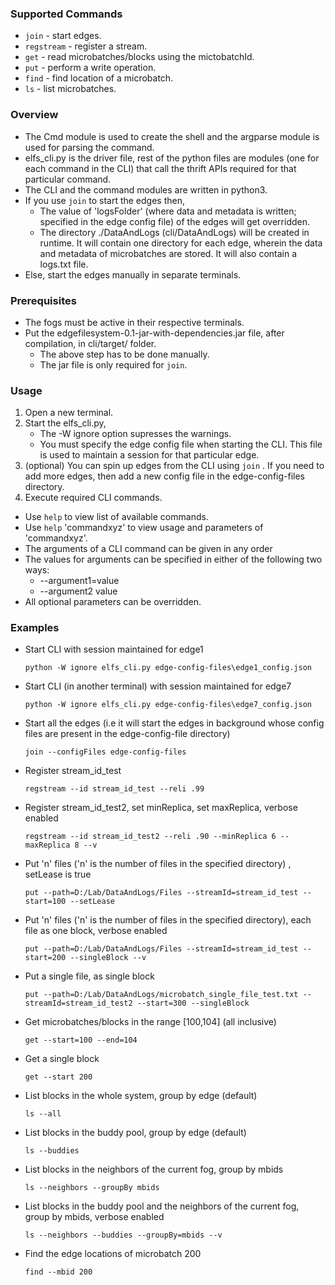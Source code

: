 ### Supported Commands
* `join` - start edges.
* `regstream` - register a stream.
* `get` - read microbatches/blocks using the mictobatchId.
* `put` - perform a write operation.
* `find` - find location of a microbatch.
* `ls` - list microbatches.

### Overview
* The Cmd module is used to create the shell and the argparse module is used for parsing the command.
* elfs_cli.py is the driver file, rest of the python files are modules (one for each command in the CLI) that call the thrift APIs required for that particular command.
* The CLI and the command modules are written in python3.
* If you use `join` to start the edges then,
  * The value of 'logsFolder' (where data and metadata is written; specified in the edge config file) of the edges will get overridden.
  * The directory ./DataAndLogs (cli/DataAndLogs) will be created in runtime. It will contain one directory for each edge, wherein the data and metadata of microbatches are stored. It will also contain a logs.txt file.
* Else, start the edges manually in separate terminals.


### Prerequisites
* The fogs must be active in their respective terminals.
* Put the edgefilesystem-0.1-jar-with-dependencies.jar file, after compilation, in cli/target/ folder.
    * The above step has to be done manually.
    * The jar file is only required for `join`.

### Usage
1. Open a new terminal.
2. Start the elfs_cli.py,
	* The -W ignore option supresses the warnings.
	* You must specify the edge config file when starting the CLI. This file is used to maintain a session for that particular edge.
3. (optional) You can spin up edges from the CLI using `join` . If you need to add more edges, then add a new config file in the edge-config-files directory.
4. Execute required CLI commands.

* Use `help` to view list of available commands.
* Use `help` 'commandxyz' to view  usage and parameters of 'commandxyz'.
* The arguments of a CLI command can be given in any order
* The values for arguments can be specified in either of the following two ways:
	* --argument1=value
	* --argument2 value
* All optional parameters can be overridden.

### Examples

* Start CLI with session maintained for edge1
    ```
    python -W ignore elfs_cli.py edge-config-files\edge1_config.json
    ```

* Start CLI (in another terminal) with session maintained for edge7
    ```
    python -W ignore elfs_cli.py edge-config-files\edge7_config.json
    ```
* Start all the edges (i.e it will start the edges in background whose config files are present in the edge-config-file directory)
    ```
    join --configFiles edge-config-files
    ```
* Register stream_id_test
    ```
    regstream --id stream_id_test --reli .99
    ```
* Register stream_id_test2, set minReplica, set maxReplica, verbose enabled
    ```
    regstream --id stream_id_test2 --reli .90 --minReplica 6 --maxReplica 8 --v
    ```
* Put 'n' files ('n' is the number of files in the specified directory) , setLease is true
    ```
    put --path=D:/Lab/DataAndLogs/Files --streamId=stream_id_test --start=100 --setLease
    ```
* Put 'n' files ('n' is the number of files in the specified directory), each file as one block, verbose enabled
    ```
    put --path=D:/Lab/DataAndLogs/Files --streamId=stream_id_test --start=200 --singleBlock --v
    ```
* Put a single file, as single block
    ```
    put --path=D:/Lab/DataAndLogs/microbatch_single_file_test.txt --streamId=stream_id_test2 --start=300 --singleBlock
    ```
* Get microbatches/blocks in the range [100,104] (all inclusive)
    ```
    get --start=100 --end=104
    ```
* Get a single block
    ```
    get --start 200
    ```
* List blocks in the whole system, group by  edge (default)
    ```
    ls --all
    ```
* List blocks in the buddy pool, group by  edge (default)
    ```
    ls --buddies
    ```
* List blocks in the neighbors of the current fog, group by  mbids
    ```
    ls --neighbors --groupBy mbids
    ```
* List blocks in the buddy pool and the neighbors of the current fog, group by mbids, verbose enabled
    ```
    ls --neighbors --buddies --groupBy=mbids --v
    ```
* Find the edge locations of microbatch 200
    ```
    find --mbid 200
    ```

